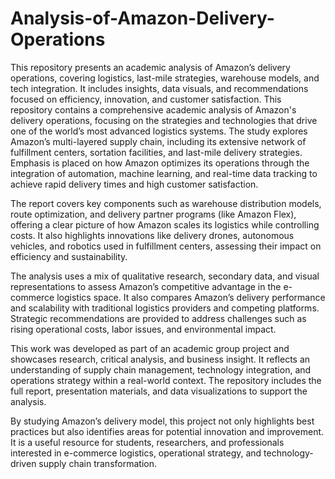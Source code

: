 # Analysis-of-Amazon-Delivery-Operations
This repository presents an academic analysis of Amazon’s delivery operations, covering logistics, last-mile strategies, warehouse models, and tech integration. It includes insights, data visuals, and recommendations focused on efficiency, innovation, and customer satisfaction. 
This repository contains a comprehensive academic analysis of Amazon's delivery operations, focusing on the strategies and technologies that drive one of the world’s most advanced logistics systems. The study explores Amazon’s multi-layered supply chain, including its extensive network of fulfillment centers, sortation facilities, and last-mile delivery strategies. Emphasis is placed on how Amazon optimizes its operations through the integration of automation, machine learning, and real-time data tracking to achieve rapid delivery times and high customer satisfaction.

The report covers key components such as warehouse distribution models, route optimization, and delivery partner programs (like Amazon Flex), offering a clear picture of how Amazon scales its logistics while controlling costs. It also highlights innovations like delivery drones, autonomous vehicles, and robotics used in fulfillment centers, assessing their impact on efficiency and sustainability.

The analysis uses a mix of qualitative research, secondary data, and visual representations to assess Amazon’s competitive advantage in the e-commerce logistics space. It also compares Amazon’s delivery performance and scalability with traditional logistics providers and competing platforms. Strategic recommendations are provided to address challenges such as rising operational costs, labor issues, and environmental impact.

This work was developed as part of an academic group project and showcases research, critical analysis, and business insight. It reflects an understanding of supply chain management, technology integration, and operations strategy within a real-world context. The repository includes the full report, presentation materials, and data visualizations to support the analysis.

By studying Amazon’s delivery model, this project not only highlights best practices but also identifies areas for potential innovation and improvement. It is a useful resource for students, researchers, and professionals interested in e-commerce logistics, operational strategy, and technology-driven supply chain transformation.
